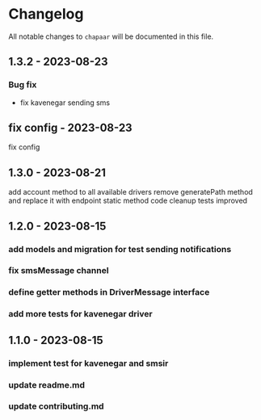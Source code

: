 # Changelog

All notable changes to `chapaar` will be documented in this file.

## 1.3.2 - 2023-08-23

### Bug fix

- fix kavenegar sending sms

## fix config - 2023-08-23

fix config

## 1.3.0 - 2023-08-21

add account method to all available drivers
remove generatePath method and replace it with endpoint static method
code cleanup
tests improved

## 1.2.0 - 2023-08-15

### add models and migration for test sending notifications

### fix smsMessage channel

### define getter methods in DriverMessage interface

### add more tests for kavenegar driver

## 1.1.0 - 2023-08-15

### implement test for kavenegar and smsir

### update readme.md

### update contributing.md
